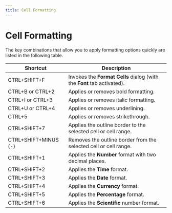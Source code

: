 ```yaml
---
title: Cell Formatting
---
```

# Cell Formatting
The key combinations that allow you to apply formatting options quickly are listed in the following table.

| Shortcut | Description |
|---|---|
| CTRL+SHIFT+F | Invokes the **Format Cells** dialog (with the **Font** tab activated). |
| CTRL+B or CTRL+2 | Applies or removes bold formatting. |
| CTRL+I or CTRL+3 | Applies or removes italic formatting. |
| CTRL+U or CTRL+4 | Applies or removes underlining. |
| CTRL+5 | Applies or removes strikethrough. |
| CTRL+SHIFT+7 | Applies the outline border to the selected cell or cell range. |
| CTRL+SHIFT+MINUS (-) | Removes the outline border from the selected cell or cell range. |
| CTRL+SHIFT+1 | Applies the **Number** format with two decimal places. |
| CTRL+SHIFT+2 | Applies the **Time** format. |
| CTRL+SHIFT+3 | Applies the **Date** format. |
| CTRL+SHIFT+4 | Applies the **Currency** format. |
| CTRL+SHIFT+5 | Applies the **Percentage** format. |
| CTRL+SHIFT+6 | Applies the **Scientific** number format. |